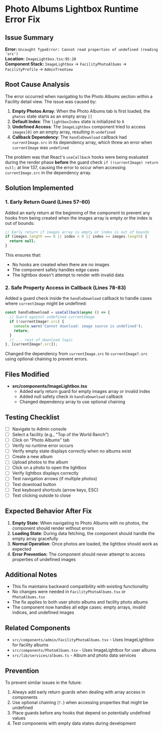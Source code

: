 # Photo Albums Lightbox Runtime Error Fix

## Issue Summary

**Error:** `Uncaught TypeError: Cannot read properties of undefined (reading 'src')`  
**Location:** `ImageLightbox.tsx:95:20`  
**Component Stack:** `ImageLightbox` → `FacilityPhotoAlbums` → `FacilityProfile` → `AdminTreeView`

## Root Cause Analysis

The error occurred when navigating to the Photo Albums section within a Facility detail view. The issue was caused by:

1. **Empty Photos Array**: When the Photo Albums tab is first loaded, the `photos` state starts as an empty array `[]`
2. **Default Index**: The `lightboxIndex` state is initialized to `0`
3. **Undefined Access**: The `ImageLightbox` component tried to access `images[0]` on an empty array, resulting in `undefined`
4. **Callback Dependency**: The `handleDownload` callback had `currentImage.src` in its dependency array, which threw an error when `currentImage` was `undefined`

The problem was that React's `useCallback` hooks were being evaluated during the render phase **before** the guard check `if (!currentImage) return null;` at line 137, causing the error to occur when accessing `currentImage.src` in the dependency array.

## Solution Implemented

### 1. Early Return Guard (Lines 57-60)

Added an early return at the beginning of the component to prevent any hooks from being created when the images array is empty or the index is out of bounds:

```typescript
// Early return if images array is empty or index is out of bounds
if (images.length === 0 || index < 0 || index >= images.length) {
  return null;
}
```

This ensures that:
- No hooks are created when there are no images
- The component safely handles edge cases
- The lightbox doesn't attempt to render with invalid data

### 2. Safe Property Access in Callback (Lines 78-83)

Added a guard check inside the `handleDownload` callback to handle cases where `currentImage` might be undefined:

```typescript
const handleDownload = useCallback(async () => {
  // Guard against undefined currentImage
  if (!currentImage?.src) {
    console.warn('Cannot download: image source is undefined');
    return;
  }
  // ... rest of download logic
}, [currentImage?.src]);
```

Changed the dependency from `currentImage.src` to `currentImage?.src` using optional chaining to prevent errors.

## Files Modified

- **src/components/ImageLightbox.tsx**
  - Added early return guard for empty images array or invalid index
  - Added null safety check in `handleDownload` callback
  - Changed dependency array to use optional chaining

## Testing Checklist

- [ ] Navigate to Admin console
- [ ] Select a facility (e.g., "Top of the World Ranch")
- [ ] Click on "Photo Albums" tab
- [ ] Verify no runtime error occurs
- [ ] Verify empty state displays correctly when no albums exist
- [ ] Create a new album
- [ ] Upload photos to the album
- [ ] Click on a photo to open the lightbox
- [ ] Verify lightbox displays correctly
- [ ] Test navigation arrows (if multiple photos)
- [ ] Test download button
- [ ] Test keyboard shortcuts (arrow keys, ESC)
- [ ] Test clicking outside to close

## Expected Behavior After Fix

1. **Empty State**: When navigating to Photo Albums with no photos, the component should render without errors
2. **Loading State**: During data fetching, the component should handle the empty array gracefully
3. **Normal Operation**: Once photos are loaded, the lightbox should work as expected
4. **Error Prevention**: The component should never attempt to access properties of undefined images

## Additional Notes

- This fix maintains backward compatibility with existing functionality
- No changes were needed in `FacilityPhotoAlbums.tsx` or `PhotoAlbums.tsx`
- The fix applies to both user photo albums and facility photo albums
- The component now handles all edge cases: empty arrays, invalid indices, and undefined images

## Related Components

- `src/components/admin/FacilityPhotoAlbums.tsx` - Uses ImageLightbox for facility albums
- `src/components/PhotoAlbums.tsx` - Uses ImageLightbox for user albums
- `src/lib/services/albums.ts` - Album and photo data services

## Prevention

To prevent similar issues in the future:

1. Always add early return guards when dealing with array access in components
2. Use optional chaining (`?.`) when accessing properties that might be undefined
3. Place guards before any hooks that depend on potentially undefined values
4. Test components with empty data states during development

